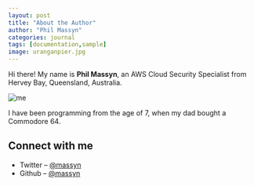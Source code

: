 ```yaml
---
layout: post
title: "About the Author"
author: "Phil Massyn"
categories: journal
tags: [documentation,sample]
image: uranganpier.jpg
---
```


Hi there!  My name is **Phil Massyn**, an AWS Cloud Security Specialist from Hervey Bay, Queensland, Australia.

![me](https://www.gravatar.com/avatar/d2d5d1145631043da337679b192bafd7?s=300)

I have been programming from the age of 7, when my dad bought a Commodore 64.

## Connect with me

* Twitter – [@massyn](https://twitter.com/massyn)
* Github – [@massyn](https://github.com/massyn)